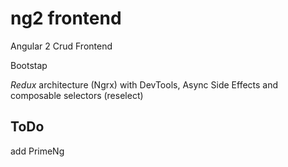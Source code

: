 # ng2 frontend 

 Angular 2 Crud Frontend

 Bootstap

 *Redux* architecture (Ngrx) with DevTools, Async Side Effects and composable selectors (reselect) 

 ## ToDo
 
 add PrimeNg



